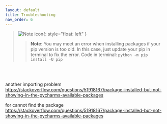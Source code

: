 ```yaml
---
layout: default
title: Troubleshooting
nav_order: 6
---
```


>![Note icon](https://github.com/dl90/linux-basics/blob/gh-pages/docs/images/icons/note.png?raw=true "Note"){: style="float: left" }
>> **Note**: You may meet an error when installing packages if your pip version is too old. In this case, just update your pip in terminal to fix the error. Code in terminal: `python -m pip install -U pip `
<br />
<br />

another importing problem https://stackoverflow.com/questions/51918167/package-installed-but-not-showing-in-the-pycharms-available-packages

for cannot find the package https://stackoverflow.com/questions/51918167/package-installed-but-not-showing-in-the-pycharms-available-packages
